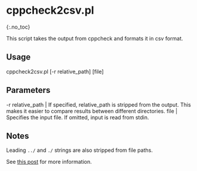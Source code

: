 # cppcheck2csv.pl
{:.no_toc}

This script takes the output from cppcheck and formats it in csv format.

## Usage
cppcheck2csv.pl [-r relative_path] [file]

## Parameters

-r relative_path | If specified, relative_path is stripped from the output.  This makes it easier to compare results between different directories.
file | Specifies the input file.  If omitted, input is read from stdin.

## Notes
Leading `../` and `./` strings are also stripped from file paths.

See [this post](/blog/2016/04/07/mo-static) for more information.
